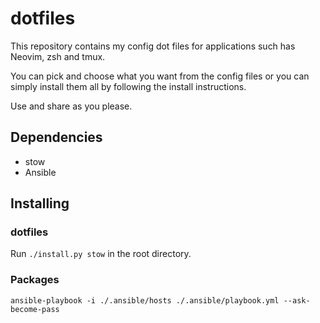 # dotfiles

This repository contains my config dot files for applications such has Neovim,
zsh and tmux. 

You can pick and choose what you want from the config files or you can simply
install them all by following the install instructions. 

Use and share as you please.

## Dependencies

- stow
- Ansible

## Installing

### dotfiles
Run `./install.py stow` in the root directory.

### Packages

`ansible-playbook -i ./.ansible/hosts ./.ansible/playbook.yml --ask-become-pass`
